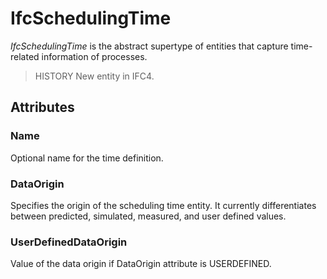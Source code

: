 # IfcSchedulingTime

_IfcSchedulingTime_ is the abstract supertype of entities that capture time-related information of processes.<!-- end of definition -->

> HISTORY New entity in IFC4.

## Attributes

### Name
Optional name for the time definition.

### DataOrigin
Specifies the origin of the scheduling time entity. It currently
  differentiates between predicted, simulated, measured, and user defined values.

### UserDefinedDataOrigin
Value of the data origin if DataOrigin attribute is USERDEFINED.
